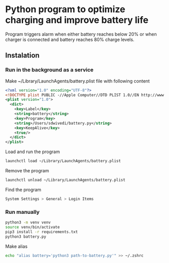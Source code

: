 # Python program to optimize charging and improve battery life

Program triggers alarm when either battery reaches below 20% or when charger is connected and battery reaches 80% charge levels.

## Instalation

### Run in the background as a service

Make ~/Library/LaunchAgents/battery.plist file with following content

```xml
<?xml version="1.0" encoding="UTF-8"?>
<!DOCTYPE plist PUBLIC -//Apple Computer//DTD PLIST 1.0//EN http://www.apple.com/DTDs/PropertyList-1.0.dtd >
<plist version="1.0">
  <dict>
    <key>Label</key>
    <string>battery</string>
    <key>Program</key>
    <string>/Users/sdwivedi/battery.py</string>
    <key>KeepAlive</key>
    <true/>
  </dict>
</plist>
```

Load and run the program

```bash
launchctl load ~/Library/LaunchAgents/battery.plist
```

Remove the program 

```bash
launchctl unload ~/Library/LaunchAgents/battery.plist
```

Find the program

```bash
System Settings > General > Login Items
```

### Run manually

```bash
python3 -m venv venv 
source venv/bin/activate
pip3 install -r requirements.txt
python3 battery.py
```

Make alias

```bash
echo "alias battery='python3 path-to-battery.py'" >> ~/.zshrc
```